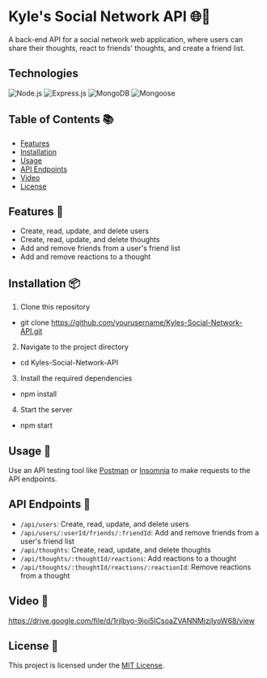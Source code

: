 # Kyle's Social Network API 🌐🚀

A back-end API for a social network web application, where users can share their thoughts, react to friends' thoughts, and create a friend list.

## Technologies

![Node.js](https://img.shields.io/static/v1?style=for-the-badge&message=Node.js&color=339933&logo=Node.js&logoColor=FFFFFF&label=)
![Express.js](https://img.shields.io/static/v1?style=for-the-badge&message=Express.js&color=000000&logo=Express&logoColor=FFFFFF&label=)
![MongoDB](https://img.shields.io/static/v1?style=for-the-badge&message=MongoDB&color=47A248&logo=MongoDB&logoColor=FFFFFF&label=)
![Mongoose](https://img.shields.io/static/v1?style=for-the-badge&message=Mongoose&color=880000&logo=Mongoose&logoColor=FFFFFF&label=)

## Table of Contents 📚

- [Features](#features-)
- [Installation](#installation-)
- [Usage](#usage-)
- [API Endpoints](#api-endpoints-)
- [Video](#video-🎥)
- [License](#license-)

## Features 🎯

- Create, read, update, and delete users
- Create, read, update, and delete thoughts
- Add and remove friends from a user's friend list
- Add and remove reactions to a thought

## Installation 📦

1. Clone this repository

- git clone https://github.com/yourusername/Kyles-Social-Network-API.git

2. Navigate to the project directory

- cd Kyles-Social-Network-API

3. Install the required dependencies

- npm install

4. Start the server

- npm start


## Usage 🚀

Use an API testing tool like [Postman](https://www.postman.com/) or [Insomnia](https://insomnia.rest/) to make requests to the API endpoints.

## API Endpoints 📡

- `/api/users`: Create, read, update, and delete users
- `/api/users/:userId/friends/:friendId`: Add and remove friends from a user's friend list
- `/api/thoughts`: Create, read, update, and delete thoughts
- `/api/thoughts/:thoughtId/reactions`: Add reactions to a thought
- `/api/thoughts/:thoughtId/reactions/:reactionId`: Remove reactions from a thought

## Video 🎥

https://drive.google.com/file/d/1rjlbyo-9joi5ICsoaZVANNMjzjIyoW68/view

## License 📄

This project is licensed under the [MIT License](./LICENSE).
